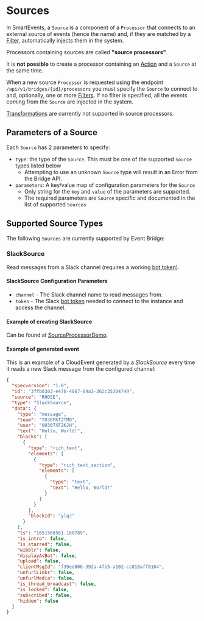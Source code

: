# Sources

In SmartEvents, a `Source` is a component of a `Processor` that connects to an external source of events (hence the name)
and, if they are matched by a [Filter](FILTERS.md), automatically injects them in the system.

Processors containing sources are called **"source processors"**.

It is **not possible** to create a processor containing an [Action](ACTIONS.md) and a `Source` at the same time.

When a new source `Processor` is requested using the endpoint `/api/v1/bridges/{id}/processors` you must specify the `Source` to connect to and, optionally, one or more [Filters](FILTERS.md).
If no filter is specified, all the events coming from the `Source` are injected in the system.

[Transformations](TRANSFORMATIONS.md) are currently not supported in source processors.

## Parameters of a Source

Each `Source` has 2 parameters to specify:
- `type`: the type of the `Source`. This must be one of the supported `Source` types listed below
  - Attempting to use an unknown `Source` type will result in an Error from the Bridge API.
- `parameters`: A key/value map of configuration parameters for the `Source`
  - Only string for the `key` and `value` of the parameters are supported.
  - The required parameters are `Source` specific and documented in the list of supported `Sources`

## Supported Source Types

The following `Sources` are currently supported by Event Bridge:

### SlackSource

Read messages from a Slack channel (requires a working [bot token](https://api.slack.com/authentication/token-types#bot)).

#### SlackSource Configuration Parameters

* `channel` - The Slack channel name to read messages from.
* `token` - The Slack [bot token](https://api.slack.com/authentication/token-types#bot) needed to connect to the instance and access the channel.

#### Example of creating SlackSource
Can be found at [SourceProcessorDemo](dev/SourceProcessorDemo.md).

#### Example of generated event

This is an example of a CloudEvent generated by a _SlackSource_ every time it reads a new Slack message from the configured channel:

```json
{
  "specversion": "1.0",
  "id": "3ffb0383-e478-4667-89a3-362c35304749",
  "source": "RHOSE",
  "type": "SlackSource",
  "data": {
    "type": "message",
    "team": "T030FKT2TM0",
    "user": "U0307XF2KJH",
    "text": "Hello, World!",
    "blocks": [
      {
        "type": "rich_text",
        "elements": [
          {
            "type": "rich_text_section",
            "elements": [
              {
                "type": "text",
                "text": "Hello, World!"
              }
            ]
          }
        ],
        "blockId": "ylqJ"
      }
    ],
    "ts": "1651568561.160789",
    "is_intro": false,
    "is_starred": false,
    "wibblr": false,
    "displayAsBot": false,
    "upload": false,
    "clientMsgId": "f39ed806-392a-4fb5-a102-cc818aff8164",
    "unfurlLinks": false,
    "unfurlMedia": false,
    "is_thread_broadcast": false,
    "is_locked": false,
    "subscribed": false,
    "hidden": false
  }
}
```

